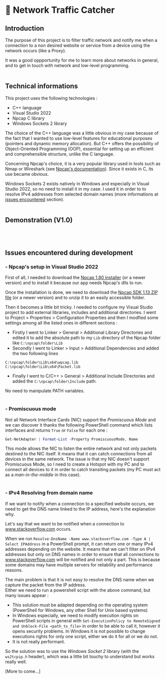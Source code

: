 
# 🛜 Network Traffic Catcher

## Introduction

The purpose of this project is to filter traffic network and notify me when a connection to a non desired website or service from a device using the network occurs (like a Proxy).

It was a good oppportunity for me to learn more about networks in general, and to get in touch with network and low-level programming.
<br/>
<br/>

## Technical informations

This project uses the following technologies :
- C++ language
- Visual Studio 2022
- Npcap C library
- Windows Sockets 2 library

The choice of the C++ language was a little obvious in my case because of the fact that I wanted to use low-level features for educational purposes (pointers and dynamic memory allocation). But C++ offers the possibility of Object-Oriented Programming (OOP), essential for setting up an efficient and comprehensible structure, unlike the C language.

Concerning Npcap's choice, it is a very popular library used in tools such as Nmap or Wireshark (see [Npcap's documentation](https://npcap.com/)). Since it exists in C, its use became obvious.

Windows Sockets 2 exists natively in Windows and especially in Visual Studio 2022, so no need to install it in my case. I used it in order to to resolve IPv4 addresses from selected domain names (more informations at [issues encountered](#issues-encountered-during-development) section).
<br/>
<br/>

## Demonstration (V1.0)

<br/>
<br/>

## Issues encountered during development

### - Npcap's setup in Visual Studio 2022

First of all, I needed to download the [Npcap 1.80 installer](https://npcap.com/#download) (or a newer version) and to install it because our app needs Npcap's dlls to run.

Once the installation is done, we need to download the [Npcap SDK 1.13 ZIP file](https://npcap.com/#download) (or a newer version) and to unzip it to an easily accessible folder.

Then it becomes a little bit tricky. I needed to configure my Visual Studio project to add external libraries, includes and additional directories. I went to Project > Properties > Configuration Properties and then I modfied some settings among all the listed ones in different sections :
- Firstly I went to Linker > General > Additional Library Directories and edited it to add the absolute path to my `Lib` directory of the Npcap folder like `C:\npcap\folder\Lib`
- Secondly I went to Linker > Input > Additional Dependencies and added the two following lines
```
C:\npcap\folder\Lib\x64\wpcap.lib
C:\npcap\folder\Lib\x64\Packet.lib
```
- Finally I went to C/C++ > General > Additional Include Directories and added the `C:\npcap\folder\Include` path.

No need to manipulate PATH variables.
<br/>
<br/>

### - Promiscuous mode

Not all Network Interface Cards (NIC) support the _Promiscuous Mode_ and we can discover it thanks the following PowerShell command which lists interfaces and returns `True` or `False` for each one :
```PowerShell
Get-NetAdapter | Format-List -Property PromiscuousMode, Name
```

This mode allows the NIC to listen the entire network and not only packets destined to the NIC itself. It means that it can catch connections from all devices in the same network. The issue is that my NIC doesn't support Promiscuous Mode, so I need to create a Hotspot with my PC and to connect all devices to it in order to catch transiting packets (my PC must act as a _man-in-the-middle_ in this case).
<br/>
<br/>

### - IPv4 Resolving from domain name

If we want to notify when a connection to a specified website occurs, we need to get the DNS name linked to the IP address, here's the explanation why.

Let's say that we want to be notified when a connection to www.stackoverflow.com occurs.

When we run `Resolve-DnsName -Name www.stackoverflow.com -Type A | Select IPAddress` in a PowerShell prompt, it can return one or many IPv4 addresses depending on the website. It means that we can't filter on IPv4 addresses but only on DNS names in order to ensure that all connections to www.stackoverflow.com will be notified and not only a part. This is because some domains may have multiple servers for reliability and performance reasons.

The main problem is that it is not easy to resolve the DNS name when we capture the packet from the IP address.\
Either we need to run a powershell script with the above command, but many issues appear :
  - This solution must be adapted depending on the operating system (PowerShell for Windows, any other Shell for Unix based systems)
  - In Windows especially, we need to modify execution rights on PowerShell scripts in general with `Set-ExecutionPolicy to RemoteSigned and Unblock-File <path_to_file>` in order to be able to call it, however it opens security problems. In Windows it is not possible to change executions rights for only one script, either we do it for all or we do not.
  - It is not really performant.

So the solution was to use the _Windows Socket 2_ library (with the `ws2tcpip.h` header), which was a little bit touchy to understand but works really well.

[More to come...]
